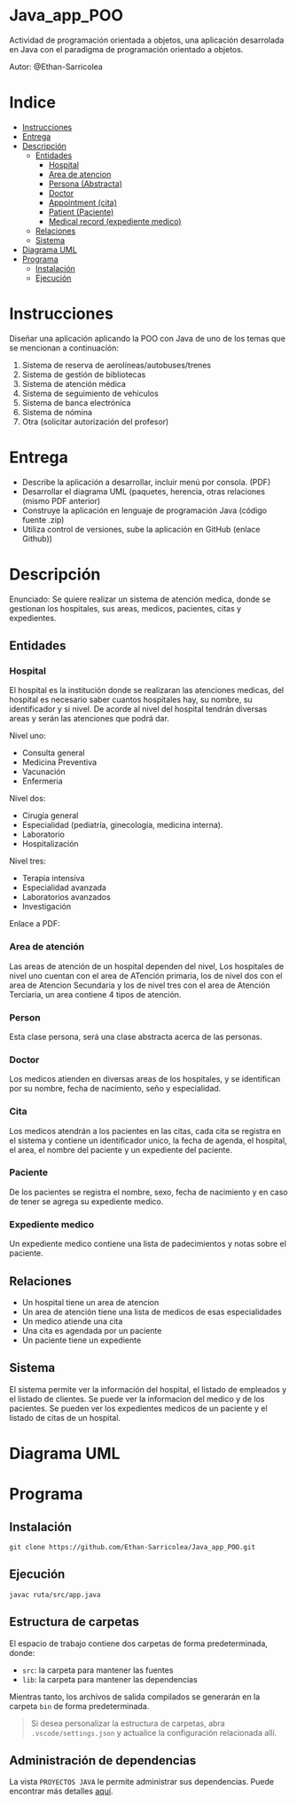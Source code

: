 # Java_app_POO
Actividad de programación orientada a objetos, una aplicación desarrolada en Java con el paradigma de programación orientado a objetos.

Autor: @Ethan-Sarricolea

# Indice
- [Instrucciones](#instrucciones)
- [Entrega](#entrega)
- [Descripción](#descripción)
  - [Entidades](#entidades)
    - [Hospital](#hospital)
    - [Area de atencion](#area-de-atención)
    - [Persona (Abstracta)](#person)
    - [Doctor](#doctor)
    - [Appointment (cita)](#cita)
    - [Patient (Paciente)](#paciente)
    - [Medical record (expediente medico)](#expediente-medico)
  - [Relaciones](#relaciones)
  - [Sistema](#sistema)
- [Diagrama UML](#diagrama-uml)
- [Programa](#programa)
  - [Instalación](#instalación)
  - [Ejecución](#ejecución)

# Instrucciones

Diseñar una aplicación aplicando la POO con Java de uno de los temas que se mencionan a continuación:

1. Sistema de reserva de aerolíneas/autobuses/trenes
2. Sistema de gestión de bibliotecas
3. Sistema de atención médica
4. Sistema de seguimiento de vehículos
5. Sistema de banca electrónica
6. Sistema de nómina
7. Otra (solicitar autorización del profesor)


# Entrega

- Describe la aplicación a desarrollar, incluir menú por consola. (PDF)
- Desarrollar el diagrama UML (paquetes, herencia, otras relaciones (mismo PDF anterior)
- Construye la aplicación en lenguaje de programación Java (código fuente .zip)
- Utiliza control de versiones, sube la aplicación en GitHub (enlace Github))

# Descripción

Enunciado: Se quiere realizar un sistema de atención medica, donde se gestionan los hospitales, sus areas, medicos, pacientes, citas y expedientes.

## Entidades

### Hospital
El hospital es la institución donde se realizaran las atenciones medicas, del hospital es necesario saber cuantos hospitales hay, su nombre, su identificador y si nivel. De acorde al nivel del hospital tendrán diversas areas y serán las atenciones que podrá dar.

Nivel uno:
- Consulta general
- Medicina Preventiva
- Vacunación
- Enfermeria

Nivel dos:
- Cirugía general
- Especialidad (pediatría, ginecología, medicina interna).
- Laboratorio
- Hospitalización

Nivel tres:
- Terapia intensiva
- Especialidad avanzada
- Laboratorios avanzados
- Investigación

Enlace a PDF:

### Area de atención
Las areas de atención de un hospital dependen del nivel, Los hospitales de nivel uno cuentan con el area de ATención primaria, los de nivel dos con el area de Atencion Secundaria y los de nivel tres con el area de Atención Terciaria, un area contiene 4 tipos de atención.

### Person
Esta clase persona, será una clase abstracta acerca de las personas.

### Doctor

Los medicos atienden en diversas areas de los hospitales, y se identifican por su nombre, fecha de nacimiento, seño y especialidad.

### Cita

Los medicos atendrán a los pacientes en las citas, cada cita se registra en el sistema y contiene un identificador unico, la fecha de agenda, el hospital, el area, el nombre del paciente y un expediente del paciente.

### Paciente
De los pacientes se registra el nombre, sexo, fecha de nacimiento y en caso de tener se agrega su expediente medico.

### Expediente medico
Un expediente medico contiene una lista de padecimientos y notas sobre el paciente.

## Relaciones
- Un hospital tiene un area de atencion
- Un area de atención tiene una lista de medicos de esas especialidades
- Un medico atiende una cita
- Una cita es agendada por un paciente
- Un paciente tiene un expediente

## Sistema

El sistema permite ver la información del hospital, el listado de empleados y el listado de clientes.
Se puede ver la informacion del medico y de los pacientes.
Se pueden ver los expedientes medicos de un paciente y el listado de citas de un hospital.

# Diagrama UML


# Programa

## Instalación

`git clone https://github.com/Ethan-Sarricolea/Java_app_POO.git`

## Ejecución

`javac ruta/src/app.java`

## Estructura de carpetas

El espacio de trabajo contiene dos carpetas de forma predeterminada, donde:

- `src`: la carpeta para mantener las fuentes
- `lib`: la carpeta para mantener las dependencias

Mientras tanto, los archivos de salida compilados se generarán en la carpeta `bin` de forma predeterminada.

> Si desea personalizar la estructura de carpetas, abra `.vscode/settings.json` y actualice la configuración relacionada allí.

## Administración de dependencias

La vista `PROYECTOS JAVA` le permite administrar sus dependencias. Puede encontrar más detalles [aquí](https://github.com/microsoft/vscode-java-dependency#manage-dependencies).